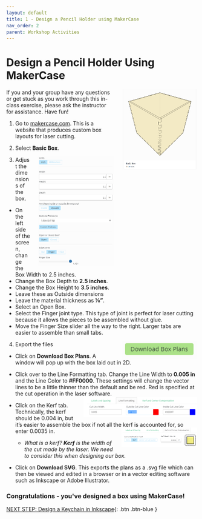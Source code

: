 ```yaml
---
layout: default
title: 1 - Design a Pencil Holder using MakerCase
nav_order: 2
parent: Workshop Activities
---
```

# Design a Pencil Holder Using MakerCase
<img src="images/act1/laser-act1-01.png" style="margin-left:20px; float:right;width:200px;" alt="basic box">
If you and your group have any questions or get stuck as you work through this in-class exercise, please ask the instructor for assistance.  Have fun!
   
1. Go to [makercase.com](https://www.makercase.com/). This is a website that produces custom box layouts for laser cutting.

2. Select **Basic Box**.
<img src="images/act1/laser-act1-02.png" style="margin-left:20px; float:right;width:200px;" alt="box settings">

3. Adjust the dimensions of the box.
 - On the left side of the screen, change the Box Width to 2.5 inches.
 - Change the Box Depth to **2.5 inches**.
 - Change the Box Height to **3.5 inches**.
 - Leave these as Outside dimensions
 - Leave the material thickness as **⅛”**.
 - Select an Open Box.
 - Select the Finger joint type. This type of joint is perfect for laser cutting because it allows the pieces to be assembled without glue.
 - Move the Finger Size slider all the way to the right. Larger tabs are easier to assemble than small tabs.

<img src="images/act1/laser-act1-04.png" style="margin-left:20px; float:right;width:200px;" alt="download box plans">

4. Export the files
 - Click on **Download Box Plans**. A window will pop up with the box laid out in 2D.
 - Click over to the Line Formatting tab. Change the Line Width to **0.005 in** and the Line Color to **#FF0000**. These settings will change the vector lines to be a little thinner than the default and be red. Red is specified at the cut operation in the laser software.
   <img src="images/act1/laser-act1-05.png" style="margin-left:20px; float:right;width:300px;" alt="line formatting">
   
 - Click on the Kerf tab. Technically, the kerf should be 0.004 in, but it’s easier to assemble the box if not all the kerf is accounted for, so enter 0.0035 in. <img src="images/act1/laser-act1-06.png" style="margin-left:20px; float:right;width:200px;" alt="laser symbol">
      -  _What is a kerf?  **Kerf** is the width of the cut made by the laser.  We need to consider this when designing our box._  
 - Click on **Download SVG**. This exports the plans as a .svg file which can then be viewed and edited in a browser or in a vector editing software such as Inkscape or Adobe Illustrator.


### Congratulations - you've designed a box using MakerCase!

[NEXT STEP: Design a Keychain in Inkscape](2-Keychain.html){: .btn .btn-blue }